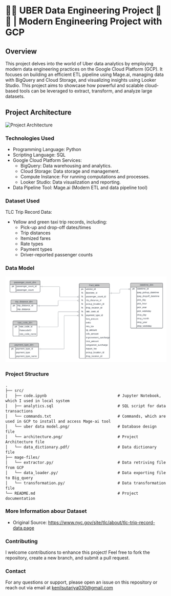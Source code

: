 # 🚖🚖 UBER Data Engineering Project 🚕🚕 | Modern Engineering Project with GCP

## Overview

This project delves into the world of Uber data analytics by employing modern data engineering practices on the Google Cloud Platform (GCP). 
It focuses on building an efficient ETL pipeline using Mage.ai, managing data with BigQuery and Cloud Storage, and visualizing insights using Looker Studio. 
This project aims to showcase how powerful and scalable cloud-based tools can be leveraged to extract, transform, and analyze large datasets.

## Project Architecture

![Project Architecture](architecture.jpg)

### Technologies Used

- Programming Language: Python
- Scripting Language: SQL
- Google Cloud Platform Services:
  - BigQuery: Data warehousing and analytics.
  - Cloud Storage: Data storage and management.
  - Compute Instance: For running computations and processes.
  - Looker Studio: Data visualization and reporting.
- Data Pipeline Tool: Mage.ai (Modern ETL and data pipeline tool)

### Dataset Used

TLC Trip Record Data:
  - Yellow and green taxi trip records, including:
    - Pick-up and drop-off dates/times
    - Trip distances
    - Itemized fares
    - Rate types
    - Payment types
    - Driver-reported passenger counts
   
### Data Model

![Data Model Picture](uber_data_model.png)

### Project Structure

```
.
├── src/
│   ├── code.ipynb                               # Jupyter Notebook, which I used in local system
│   ├── analytics.sql                            # SQL script for data transactions
│   └── commands.txt                             # Commands, which are used in GCP to install and access Mage-ai tool
│   └── uber data model.png/                     # Database design file
│   └── architecture.png/                        # Project Architecture file
│   └── data_dictionary.pdf/                     # Data dictionary file
├── mage-files/
│   └── extractor.py/                            # Data retriving file from GCP
│   └── data_loader.py/                          # Data exporting file to Big_query
│   └── transformation.py/                       # Data transformation file
└── README.md                                    # Project documentation

```

### More Information abour Dataset

- Original Source: https://www.nyc.gov/site/tlc/about/tlc-trip-record-data.page

### Contributing
I welcome contributions to enhance this project! Feel free to fork the repository, create a new branch, and submit a pull request.

### Contact
For any questions or support, please open an issue on this repository or reach out via email at kenilsutariya030@gmail.com

